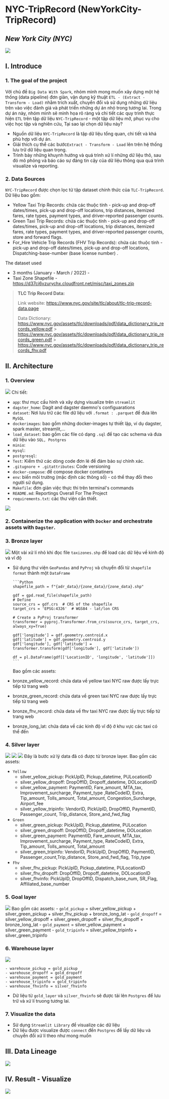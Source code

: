 # NYC-TripRecord (NewYorkCity-TripRecord)

## _New York City (NYC)_

![](images/taxi.png)

## I. Introduce

### 1. The goal of the project

Với chủ đề `Big Data With Spark`, nhóm mình mong muốn xây dựng một hệ thống (data pipeline) đơn giản, vận dụng kỹ thuật `ETL - (Extract - Transform - Load)` nhằm trích xuất, chuyển đổi và sử dụng những dữ liệu trên vào việc đánh giá và phát triển những dự án nhỏ trong tương lai.
Trong dự án này, nhóm mình sẽ minh họa rõ ràng và chi tiết các quy trình thực hiện `ETL` trên tập dữ liệu `NYC-TripRecord` - một tập dữ liệu mở, phục vụ cho việc học tập và nghiên cứu, Tại sao lại chọn dữ liệu này?

-   Nguồn dữ liệu `NYC-TripRecord` là tập dữ liệu tổng quan, chi tiết và khá phù hợp với dự án.
-   Giải thích cụ thể các bước`Extract - Transform - Load` lên trên hệ thống lưu trữ dữ liệu quan trọng.
-   Trình bày những khuynh hướng và quá trình xử lí những dữ liệu thô, sau đó mô phỏng và báo cáo sự đáng tin cậy của dữ liệu thông qua quá trình visualize và reporting.

### 2. Data Sources

`NYC-TripRecord` được chọn lọc từ tập dataset chính thức của `TLC-TripRecord`.
Dữ liệu bao gồm:

-   Yellow Taxi Trip Records: chứa các thuộc tính - pick-up and drop-off dates/times, pick-up and drop-off locations, trip distances, itemized fares, rate types, payment types, and driver-reported passenger counts.
-   Green Taxi Trip Records: chứa các thuộc tính - pick-up and drop-off dates/times, pick-up and drop-off locations, trip distances, itemized fares, rate types, payment types, and driver-reported passenger counts, store and forward flags.
-   For_Hire Vehicle Trip Records (FHV Trip Records): chứa các thuộc tính - pick-up and drop-off dates/times, pick-up and drop-off locations, Dispatching-base-number (base license number) .

The dataset used

-   3 months (January - March / 2022) -
-   Taxi Zone Shapefile - https://d37ci6vzurychx.cloudfront.net/misc/taxi_zones.zip

> **TLC Trip Record Data:**
>
> Link website: https://www.nyc.gov/site/tlc/about/tlc-trip-record-data.page
>
> Data Dictionary:
> https://www.nyc.gov/assets/tlc/downloads/pdf/data_dictionary_trip_records_yellow.pdf > https://www.nyc.gov/assets/tlc/downloads/pdf/data_dictionary_trip_records_green.pdf > https://www.nyc.gov/assets/tlc/downloads/pdf/data_dictionary_trip_records_fhv.pdf

## II. Architecture

### 1. Overview

![](images/dicrectory_tree.png)
Chi tiết:

-   `app`: thư mục cấu hình và xây dựng visualize trên `streamlit`
-   `dagster_home`: Dagit and dagster daemno's configuarations
-   `dataset`: Nơi lưu trữ các file dữ liệu với `.format : .parquet` để đưa lên `MySQL`
-   `dockerimages`: bao gồm những docker-images tự thiết lập, ví dụ dagster, spark master, streamlit,...
-   `load_dataset`: bao gồm các file có dạng `.sql` để tạo các schema và đưa dữ liệu vào `SQL, Postgres`
-   `minio`:
-   `mysql`:
-   `postgresql`:
-   `Test`: Kiểm thử các dòng code đơn lẻ để đảm bảo sự chính xác.
-   `.gitugnore + .gitattributes`: Code versioning
-   `docker-compose`: để compose docker contatiners
-   `env`: biến môi trường (mặc định các thông số) - có thể thay đổi theo người sử dụng.
-   `Makefile`: đơn giản việc thực thi trên terminal's commands
-   `README.md`: Reportings Overall For The Project
-   `requirements.txt`: các thư viện cần thiết.

![](images/design_pipeline.png)

### 2. Containerize the application with `Docker` and orchestrate assets with `Dagster`.

### 3. Bronze layer

![](images/bronze.png)
Một vài xử lí nhỏ khi đọc file `taxizones.shp` để load các dữ liệu về kinh độ và vĩ độ

-   Sử dụng thư viện `GeoPandas` and `PyProj` và chuyển đổi từ `shapefile format` thành một `DataFrame`

        ```Python
        shapefile_path = f"{adr_data}/{zone_data}/{zone_data}.shp"

        gdf = gpd.read_file(shapefile_path)
        # Define
        source_crs = gdf.crs  # CRS of the shapefile
        target_crs = 'EPSG:4326'  # WGS84 - lat/lon CRS

        # Create a PyProj transformer
        transformer = pyproj.Transformer.from_crs(source_crs, target_crs, always_xy=True)

        gdf['longitude'] = gdf.geometry.centroid.x
        gdf['latitude'] = gdf.geometry.centroid.y
        gdf['longitude'], gdf['latitude'] = transformer.transform(gdf['longitude'], gdf['latitude'])

        df = pl.DataFrame(gdf[['LocationID', 'longitude', 'latitude']])
        ```

    Bao gồm các assets:

-   bronze_yellow_record: chứa data về yellow taxi NYC raw được lấy trực tiếp từ trang web
-   bronze_green_record: chứa data về green taxi NYC raw được lấy trực tiếp từ trang web
-   bronze_fhv_record: chứa data về fhv taxi NYC raw được lấy trực tiếp từ trang web
-   bronze_long_lat: chứa data về các kinh độ vĩ độ ở khu vực các taxi có thể đến

### 4. Silver layer

![](images/silver1.png)
![](images/silver2.png)
![](images/silver3.png)
Đây là bước xử lý data đã có được từ bronze layer.
Bao gồm các assets:

-   `Yellow`
    -   silver_yellow_pickup: PickUpID, Pickup_datetime, PULocationID
    -   silver_yellow_dropoff: DropOffID, Dropoff_datetime, DOLocationID
    -   silver_yellow_payment: PaymentID, Fare_amount, MTA_tax, Improvement_surcharge, Payment_type ,RateCodeID, Extra, Tip_amount, Tolls_amount, Total_amount, Congestion_Surcharge, Airport_fee
    -   silver_yellow_tripinfo: VendorID, PickUpID, DropOffID, PaymentID, Passenger_count, Trip_distance, Store_and_fwd_flag
-   `Green`
    -   silver_green_pickup: PickUpID, Pickup_datetime, PULocation
    -   silver_green_dropoff: DropOffID, Dropoff_datetime, DOLocation
    -   silver_green_payment: PaymentID, Fare_amount, MTA_tax, Improvement_surcharge, Payment_type, RateCodeID, Extra, Tip_amount, Tolls_amount, Total_amount
    -   silver_green_tripinfo: VendorID, PickUpID, DropOffID, PaymentID, Passenger_count,Trip_distance, Store_and_fwd_flag, Trip_type
-   `Fhv`
    -   silver_fhv_pickup: PickUpID, Pickup_datetime, PULocationID
    -   silver_fhv_dropoff: DropOffID, Dropoff_datetime, DOLocationID
    -   silver_fhvinfo: PickUpID, DropOffID, Dispatch_base_num, SR_Flag, Affiliated_base_number

### 5. Goal layer

![](images/gold.png)
Bao gồm các assets: - `gold_pickup` = silver_yellow_pickup + silver_green_pickup + silver_fhv_pickup + bronze_long_lat - `gold_dropoff` = silver_yellow_dropoff + silver_green_dropoff + silver_fhv_dropoff + bronze_long_lat - `gold_payment` = silver_yellow_payment + silver_green_payment - `gold_tripinfo` = silver_yellow_tripinfo + silver_green_tripinfo

### 6. Warehouse layer

![](images/warehouse.png)

    - warehouse_pickup = gold_pickup
    - warehouse_dropoff = gold_dropoff
    - warehouse_payment = gold_payment
    - warehouse_tripinfo = gold_tripinfo
    - warehouse_fhvinfo = silver_fhvinfo

-   Dữ liệu từ `gold_layer` và `silver_fhvinfo` sẽ được tải lên `Postgres` để lưu trữ và xử lí truong tương lai.

### 7. Visualize the data

-   Sử dụng `Streamlit Library` để visualize các dữ liệu
-   Dữ liệu được visualize được `connect` đến `Postgres` để lấy dữ liệu và chuyển đổi xử lí theo như mong muốn

## III. Data Lineage

![](images/general.png)

## IV. Result - Visualize

![](images/dashboard.png)
